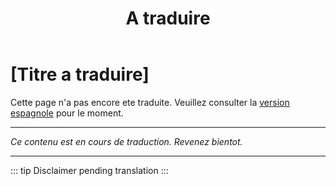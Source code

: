 ﻿---
title: [A traduire]
---

<!-- TODO: translation missing - French version -->

# [Titre a traduire]

Cette page n'a pas encore ete traduite. Veuillez consulter la [version espagnole](/es/mitos-generales-1) pour le moment.

---

*Ce contenu est en cours de traduction. Revenez bientot.*

---

::: tip
Disclaimer pending translation
:::
